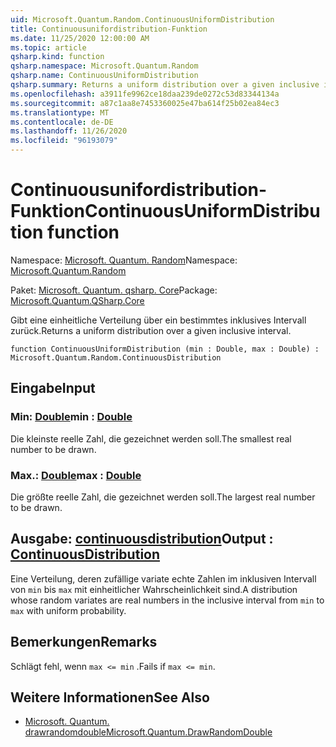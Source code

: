 ```yaml
---
uid: Microsoft.Quantum.Random.ContinuousUniformDistribution
title: Continuousunifordistribution-Funktion
ms.date: 11/25/2020 12:00:00 AM
ms.topic: article
qsharp.kind: function
qsharp.namespace: Microsoft.Quantum.Random
qsharp.name: ContinuousUniformDistribution
qsharp.summary: Returns a uniform distribution over a given inclusive interval.
ms.openlocfilehash: a3911fe9962ce18daa239de0272c53d83344134a
ms.sourcegitcommit: a87c1aa8e7453360025e47ba614f25b02ea84ec3
ms.translationtype: MT
ms.contentlocale: de-DE
ms.lasthandoff: 11/26/2020
ms.locfileid: "96193079"
---
```

# <a name="continuousuniformdistribution-function"></a><span data-ttu-id="00751-102">Continuousunifordistribution-Funktion</span><span class="sxs-lookup"><span data-stu-id="00751-102">ContinuousUniformDistribution function</span></span>

<span data-ttu-id="00751-103">Namespace: [Microsoft. Quantum. Random](xref:Microsoft.Quantum.Random)</span><span class="sxs-lookup"><span data-stu-id="00751-103">Namespace: [Microsoft.Quantum.Random](xref:Microsoft.Quantum.Random)</span></span>

<span data-ttu-id="00751-104">Paket: [Microsoft. Quantum. qsharp. Core](https://nuget.org/packages/Microsoft.Quantum.QSharp.Core)</span><span class="sxs-lookup"><span data-stu-id="00751-104">Package: [Microsoft.Quantum.QSharp.Core](https://nuget.org/packages/Microsoft.Quantum.QSharp.Core)</span></span>


<span data-ttu-id="00751-105">Gibt eine einheitliche Verteilung über ein bestimmtes inklusives Intervall zurück.</span><span class="sxs-lookup"><span data-stu-id="00751-105">Returns a uniform distribution over a given inclusive interval.</span></span>

```qsharp
function ContinuousUniformDistribution (min : Double, max : Double) : Microsoft.Quantum.Random.ContinuousDistribution
```


## <a name="input"></a><span data-ttu-id="00751-106">Eingabe</span><span class="sxs-lookup"><span data-stu-id="00751-106">Input</span></span>

### <a name="min--double"></a><span data-ttu-id="00751-107">Min: [Double](xref:microsoft.quantum.lang-ref.double)</span><span class="sxs-lookup"><span data-stu-id="00751-107">min : [Double](xref:microsoft.quantum.lang-ref.double)</span></span>

<span data-ttu-id="00751-108">Die kleinste reelle Zahl, die gezeichnet werden soll.</span><span class="sxs-lookup"><span data-stu-id="00751-108">The smallest real number to be drawn.</span></span>


### <a name="max--double"></a><span data-ttu-id="00751-109">Max.: [Double](xref:microsoft.quantum.lang-ref.double)</span><span class="sxs-lookup"><span data-stu-id="00751-109">max : [Double](xref:microsoft.quantum.lang-ref.double)</span></span>

<span data-ttu-id="00751-110">Die größte reelle Zahl, die gezeichnet werden soll.</span><span class="sxs-lookup"><span data-stu-id="00751-110">The largest real number to be drawn.</span></span>



## <a name="output--continuousdistribution"></a><span data-ttu-id="00751-111">Ausgabe: [continuousdistribution](xref:Microsoft.Quantum.Random.ContinuousDistribution)</span><span class="sxs-lookup"><span data-stu-id="00751-111">Output : [ContinuousDistribution](xref:Microsoft.Quantum.Random.ContinuousDistribution)</span></span>

<span data-ttu-id="00751-112">Eine Verteilung, deren zufällige variate echte Zahlen im inklusiven Intervall von `min` bis `max` mit einheitlicher Wahrscheinlichkeit sind.</span><span class="sxs-lookup"><span data-stu-id="00751-112">A distribution whose random variates are real numbers in the inclusive interval from `min` to `max` with uniform probability.</span></span>

## <a name="remarks"></a><span data-ttu-id="00751-113">Bemerkungen</span><span class="sxs-lookup"><span data-stu-id="00751-113">Remarks</span></span>

<span data-ttu-id="00751-114">Schlägt fehl, wenn `max <= min` .</span><span class="sxs-lookup"><span data-stu-id="00751-114">Fails if `max <= min`.</span></span>

## <a name="see-also"></a><span data-ttu-id="00751-115">Weitere Informationen</span><span class="sxs-lookup"><span data-stu-id="00751-115">See Also</span></span>

- [<span data-ttu-id="00751-116">Microsoft. Quantum. drawrandomdouble</span><span class="sxs-lookup"><span data-stu-id="00751-116">Microsoft.Quantum.DrawRandomDouble</span></span>](xref:Microsoft.Quantum.DrawRandomDouble)
